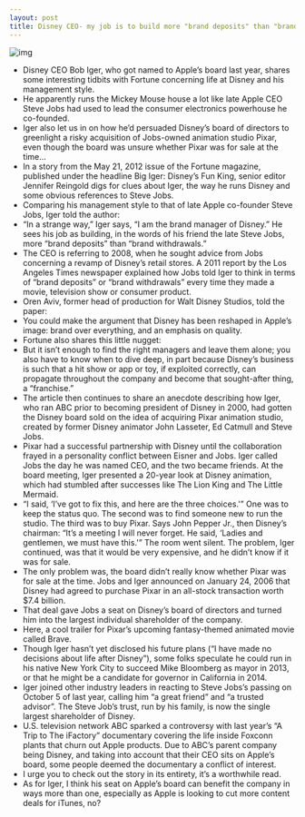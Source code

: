 ```yaml
---
layout: post
title: Disney CEO- my job is to build more "brand deposits" than "brand withdrawals”
---
```

![img](http://media.idownloadblog.com/wp-content/uploads/2012/05/Bob-Iger-at-Disney-World-Gregg-Segal-for-Fortune.jpg)
* Disney CEO Bob Iger, who got named to Apple’s board last year, shares some interesting tidbits with Fortune concerning life at Disney and his management style.
* He apparently runs the Mickey Mouse house a lot like late Apple CEO Steve Jobs had used to lead the consumer electronics powerhouse he co-founded.
* Iger also let us in on how he’d persuaded Disney’s board of directors to greenlight a risky acquisition of Jobs-owned animation studio Pixar, even though the board was unsure whether Pixar was for sale at the time…
* In a story from the May 21, 2012 issue of the Fortune magazine, published under the headline Big Iger: Disney’s Fun King, senior editor Jennifer Reingold digs for clues about Iger, the way he runs Disney and some obvious references to Steve Jobs.
* Comparing his management style to that of late Apple co-founder Steve Jobs, Iger told the author:
* “In a strange way,” Iger says, “I am the brand manager of Disney.” He sees his job as building, in the words of his friend the late Steve Jobs, more “brand deposits” than “brand withdrawals.”
* The CEO is referring to 2008, when he sought advice from Jobs concerning a revamp of Disney’s retail stores. A 2011 report by the Los Angeles Times newspaper explained how Jobs told Iger to think in terms of “brand deposits” or “brand withdrawals” every time they made a movie, television show or consumer product.
* Oren Aviv, former head of production for Walt Disney Studios, told the paper:
* You could make the argument that Disney has been reshaped in Apple’s image: brand over everything, and an emphasis on quality.
* Fortune also shares this little nugget:
* But it isn’t enough to find the right managers and leave them alone; you also have to know when to dive deep, in part because Disney’s business is such that a hit show or app or toy, if exploited correctly, can propagate throughout the company and become that sought-after thing, a “franchise.”
* The article then continues to share an anecdote describing how Iger, who ran ABC prior to becoming president of Disney in 2000, had gotten the Disney board sold on the idea of acquiring Pixar animation studio, created by former Disney animator John Lasseter, Ed Catmull and Steve Jobs.
* Pixar had a successful partnership with Disney until the collaboration frayed in a personality conflict between Eisner and Jobs. Iger called Jobs the day he was named CEO, and the two became friends. At the board meeting, Iger presented a 20-year look at Disney animation, which had stumbled after successes like The Lion King and The Little Mermaid.
* “I said, ‘I’ve got to fix this, and here are the three choices.'” One was to keep the status quo. The second was to find someone new to run the studio. The third was to buy Pixar. Says John Pepper Jr., then Disney’s chairman: “It’s a meeting I will never forget. He said, ‘Ladies and gentlemen, we must have this.'” The room went silent. The problem, Iger continued, was that it would be very expensive, and he didn’t know if it was for sale.
* The only problem was, the board didn’t really know whether Pixar was for sale at the time. Jobs and Iger announced on January 24, 2006 that Disney had agreed to purchase Pixar in an all-stock transaction worth $7.4 billion.
* That deal gave Jobs a seat on Disney’s board of directors and turned him into the largest individual shareholder of the company.
* Here, a cool trailer for Pixar’s upcoming fantasy-themed animated movie called Brave.
* Though Iger hasn’t yet disclosed his future plans (“I have made no decisions about life after Disney”), some folks speculate he could run in his native New York City to succeed Mike Bloomberg as mayor in 2013, or that he might be a candidate for governor in California in 2014.
* Iger joined other industry leaders in reacting to Steve Jobs’s passing on October 5 of last year, calling him “a great friend” and “a trusted advisor”. The Steve Job’s trust, run by his family, is now the single largest shareholder of Disney.
* U.S. television network ABC sparked a controversy with last year’s “A Trip to The iFactory” documentary covering the life inside Foxconn plants that churn out Apple products. Due to ABC’s parent company being Disney, and taking into account that their CEO sits on Apple’s board, some people deemed the documentary a conflict of interest.
* I urge you to check out the story in its entirety, it’s a worthwhile read.
* As for Iger, I think his seat on Apple’s board can benefit the company in ways more than one, especially as Apple is looking to cut more content deals for iTunes, no?

